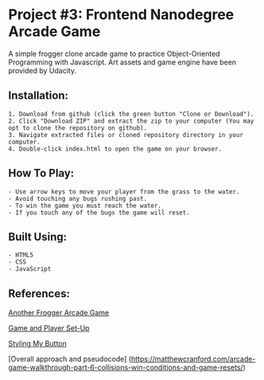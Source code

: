 Project #3: Frontend Nanodegree Arcade Game
===============================

A simple frogger clone arcade game to practice Object-Oriented Programming with Javascript. Art assets and game engine have been provided by Udacity.



## Installation:
    1. Download from github (click the green button "Clone or Download").
    2. Click "Download ZIP" and extract the zip to your computer (You may opt to clone the repository on github).
    3. Navigate extracted files or cloned repository directory in your computer.
    4. Double-click index.html to open the game on your browser.

## How To Play:
    - Use arrow keys to move your player from the grass to the water. 
    - Avoid touching any bugs rushing past. 
    - To win the game you must reach the water. 
    - If you touch any of the bugs the game will reset.

## Built Using:
    - HTML5
    - CSS
    - JavaScript

## References:

[Another Frogger Arcade Game](https://github.com/imerx/Udacity-P3-Frogger-Arcade-Game)

[Game and Player Set-Up](https://zoom.us/recording/play/aulotDlzKFegQFIJTaTzKgWvNkVsYtlwO454vL1UPE1Cm6lOUBQCtfVurPOIAGAS?startTime=1529542978000)

[Styling My Button](https://www.w3schools.com/css/css3_buttons.asp)

[Overall approach and pseudocode] (https://matthewcranford.com/arcade-game-walkthrough-part-6-collisions-win-conditions-and-game-resets/)

